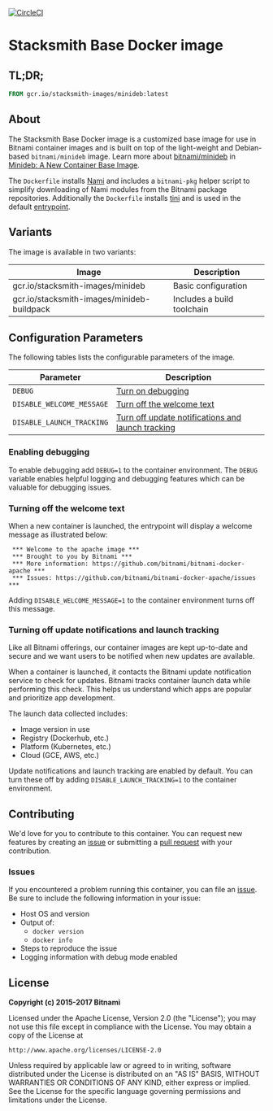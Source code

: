 [![CircleCI](https://circleci.com/gh/bitnami/stacksmith-base/tree/master.svg?style=shield)](https://circleci.com/gh/bitnami/stacksmith-base/tree/master)

# Stacksmith Base Docker image

## TL;DR;

```dockerfile
FROM gcr.io/stacksmith-images/minideb:latest
```

## About

The Stacksmith Base Docker image is a customized base image for use in Bitnami container images and is built on top of the light-weight and Debian-based `bitnami/minideb` image. Learn more about [bitnami/minideb](https://github.com/bitnami/minideb) in [Minideb: A New Container Base Image](https://engineering.bitnami.com/2016/11/02/minideb-a-new-container-base-image.html).

The `Dockerfile` installs [Nami](https://github.com/bitnami/nami) and includes a `bitnami-pkg` helper script to simplify downloading of Nami modules from the Bitnami package repositories. Additionally the `Dockerfile` installs [tini](https://github.com/krallin/tini)  and is used in the default [entrypoint](../../blob/master/rootfs/entrypoint.sh).

## Variants

The image is available in two variants:

|                   Image                    |        Description         |
|--------------------------------------------|----------------------------|
| gcr.io/stacksmith-images/minideb           | Basic configuration        |
| gcr.io/stacksmith-images/minideb-buildpack | Includes a build toolchain |

## Configuration Parameters

The following tables lists the configurable parameters of the image.

|         Parameter         |                                                Description                                                 |
|---------------------------|------------------------------------------------------------------------------------------------------------|
| `DEBUG`                   | [Turn on debugging](#enabling-debugging)                                                                   |
| `DISABLE_WELCOME_MESSAGE` | [Turn off the welcome text](#turning-off-the-welcome-text)                                                 |
| `DISABLE_LAUNCH_TRACKING` | [Turn off update notifications and launch tracking](#turning-off-update-notifications-and-launch-tracking) |

### Enabling debugging

To enable debugging add `DEBUG=1` to the container environment. The `DEBUG` variable enables helpful logging and debugging features which can be valuable for debugging issues.

### Turning off the welcome text

When a new container is launched, the entrypoint will display a welcome message as illustrated below:

```console
 *** Welcome to the apache image ***
 *** Brought to you by Bitnami ***
 *** More information: https://github.com/bitnami/bitnami-docker-apache ***
 *** Issues: https://github.com/bitnami/bitnami-docker-apache/issues ***
```

Adding `DISABLE_WELCOME_MESSAGE=1` to the container environment turns off this message.

### Turning off update notifications and launch tracking

Like all Bitnami offerings, our container images are kept up-to-date and secure and we want users to be notified when new updates are available.

When a container is launched, it contacts the Bitnami update notification service to check for updates. Bitnami tracks container launch data while performing this check. This helps us understand which apps are popular and prioritize app development.

The launch data collected includes:

  - Image version in use
  - Registry (Dockerhub, etc.)
  - Platform (Kubernetes, etc.)
  - Cloud (GCE, AWS, etc.)

Update notifications and launch tracking are enabled by default. You can turn these off by adding `DISABLE_LAUNCH_TRACKING=1` to the container environment.

## Contributing

We'd love for you to contribute to this container. You can request new features by creating an [issue](../../issues/new) or submitting a [pull request](../../issues/pull) with your contribution.

### Issues

If you encountered a problem running this container, you can file an [issue](../../issues/new). Be sure to include the following information in your issue:

- Host OS and version
- Output of:
  + `docker version`
  + `docker info`
- Steps to reproduce the issue
- Logging information with debug mode enabled

## License

__Copyright (c) 2015-2017 Bitnami__

Licensed under the Apache License, Version 2.0 (the "License");
you may not use this file except in compliance with the License.
You may obtain a copy of the License at

    http://www.apache.org/licenses/LICENSE-2.0

Unless required by applicable law or agreed to in writing, software
distributed under the License is distributed on an "AS IS" BASIS,
WITHOUT WARRANTIES OR CONDITIONS OF ANY KIND, either express or implied.
See the License for the specific language governing permissions and
limitations under the License.
